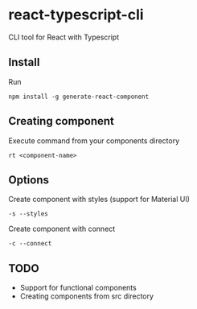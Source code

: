 # react-typescript-cli

CLI tool for React with Typescript

## Install

Run

```npm install -g generate-react-component```

## Creating component

Execute command from your components directory

```rt <component-name>```

## Options

Create component with styles (support for Material UI)

```-s --styles```

Create component with connect

```-c --connect```

## TODO

- Support for functional components
- Creating components from src directory
